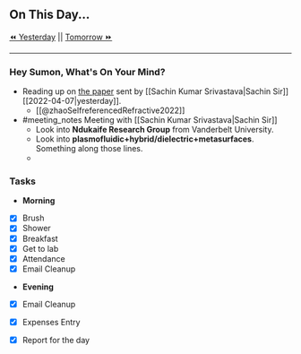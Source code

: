## On This Day...

[⏪ Yesterday](2022-04-07) || [Tomorrow ⏩](2022-04-09)

---

### Hey Sumon, What's On Your Mind?

- Reading up on [the paper](https://bit.ly/3ukOpkk) sent by [[Sachin Kumar Srivastava|Sachin Sir]] [[2022-04-07|yesterday]].
	- [[@zhaoSelfreferencedRefractive2022]] 
- #meeting_notes Meeting with [[Sachin Kumar Srivastava|Sachin Sir]]
	- Look into **Ndukaife Research Group** from Vanderbelt University.
	- Look into **plasmofluidic+hybrid/dielectric+metasurfaces**. Something along those lines.
	- 


### Tasks

- **Morning**
- [x] Brush
- [x] Shower
- [x] Breakfast
- [x] Get to lab
- [x] Attendance
- [x] Email Cleanup

- **Evening**
- [x] Email Cleanup
- [x] Expenses Entry
- [x] Report for the day


